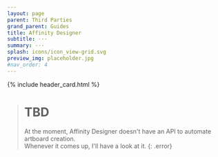 ```yaml
---
layout: page
parent: Third Parties
grand_parent: Guides
title: Affinity Designer
subtitle: ···
summary: ···
splash: icons/icon_view-grid.svg
preview_img: placeholder.jpg
#nav_order: 4
---
```


{% include header_card.html %}

># **TBD**
>At the moment, Affinity Designer doesn't have an API to automate artboard creation.  
>Whenever it comes up, I'll have a look at it.
{: .error}
